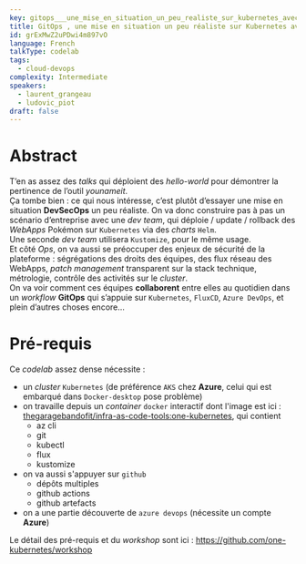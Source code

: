 ```yaml
---
key: gitops___une_mise_en_situation_un_peu_realiste_sur_kubernetes_avec_fluxcd
title: GitOps , une mise en situation un peu réaliste sur Kubernetes avec FluxCD
id: grExMwZ2uPDwi4m897vO
language: French
talkType: codelab
tags:
  - cloud-devops
complexity: Intermediate
speakers:
  - laurent_grangeau
  - ludovic_piot
draft: false
---
```


# Abstract
T’en as assez des _talks_ qui déploient des _hello-world_ pour démontrer la pertinence de l’outil *younameit*.  
Ça tombe bien : ce qui nous intéresse, c’est plutôt d’essayer une mise en situation **DevSecOps** un peu réaliste.
On va donc construire pas à pas un scénario d’entreprise  avec une _dev team_, qui déploie / update / rollback des _WebApps_ Pokémon sur `Kubernetes` via des _charts_ `Helm`.  
Une seconde _dev team_ utilisera `Kustomize`, pour le même usage.  
Et côté _Ops_, on va aussi se préoccuper des enjeux de sécurité de la plateforme : ségrégations des droits des équipes, des flux réseau des WebApps, _patch management_ transparent sur la stack technique, métrologie, contrôle des activités sur le _cluster_.  
On va voir comment ces équipes **collaborent** entre elles au quotidien dans un _workflow_ **GitOps** qui s’appuie sur `Kubernetes`, `FluxCD`, `Azure DevOps`, et plein d’autres choses encore…

# Pré-requis
Ce _codelab_ assez dense nécessite :
* un _cluster_ `Kubernetes` (de préférence `AKS` chez **Azure**, celui qui est embarqué dans `Docker-desktop` pose problème)
* on travaille depuis un _container_ `docker` interactif dont l'image est ici : [thegaragebandofit/infra-as-code-tools:one-kubernetes](https://hub.docker.com/layers/172662032/thegaragebandofit/infra-as-code-tools/one-kubernetes/images/sha256-95723c5c9a016ec083c16fd596aab981ecf7e3c6bad797d3823e3e2647c8b3cb?context=repo), qui contient
  * az cli
  * git
  * kubectl
  * flux
  * kustomize
* on va aussi s'appuyer sur `github`
  * dépôts multiples
  * github actions
  * github artefacts
* on a une partie découverte de `azure devops` (nécessite un compte **Azure**)

Le détail des pré-requis et du _workshop_ sont ici : https://github.com/one-kubernetes/workshop
